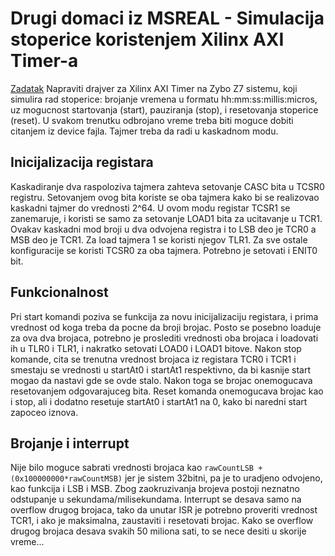 # Drugi domaci iz MSREAL - Simulacija stoperice koristenjem Xilinx AXI Timer-a
  [Zadatak](http://www.elektronika.ftn.uns.ac.rs/mikroracunarski-sistemi-za-rad-u-realnom-vremenu/wp-content/uploads/sites/99/2018/03/Doma%C4%87i-zadatak-2-v1.pdf) Napraviti drajver za Xilinx AXI Timer na Zybo Z7 sistemu, koji simulira rad stoperice: brojanje vremena u formatu hh:mm:ss:millis:micros, uz mogucnost startovanja (start), pauziranja (stop), i resetovanja stoperice (reset). U svakom trenutku odbrojano vreme treba biti moguce dobiti citanjem iz device fajla. Tajmer treba da radi u kaskadnom modu.
## Inicijalizacija registara
  Kaskadiranje dva raspoloziva tajmera zahteva setovanje CASC bita u TCSR0 registru. Setovanjem ovog bita koriste se oba tajmera kako bi se realizovao kaskadni tajmer do vrednosti 2^64. U ovom modu registar TCSR1 se zanemaruje, i koristi se samo za setovanje LOAD1 bita za ucitavanje u TCR1. Ovakav kaskadni mod broji u dva odvojena registra i to LSB deo je TCR0 a MSB deo je TCR1. Za load tajmera 1 se koristi njegov TLR1. Za sve ostale konfiguracije se koristi TCSR0 za oba tajmera. Potrebno je setovati i ENIT0 bit.
## Funkcionalnost
  Pri start komandi poziva se funkcija za novu inicijalizaciju registara, i prima vrednost od koga treba da pocne da broji brojac. Posto se posebno loaduje za ova dva brojaca, potrebno je proslediti vrednosti oba brojaca i loadovati ih u TLR0 i TLR1, i nakratko setovati LOAD0 i LOAD1 bitove.
  Nakon stop komande, cita se trenutna vrednost brojaca iz registara TCR0 i TCR1 i smestaju se vrednosti u startAt0 i startAt1 respektivno, da bi kasnije start mogao da nastavi gde se ovde stalo. Nakon toga se brojac onemogucava resetovanjem odgovarajuceg bita.
  Reset komanda onemogucava brojac kao i stop, ali i dodatno resetuje startAt0 i startAt1 na 0, kako bi naredni start zapoceo iznova.
## Brojanje i interrupt
  Nije bilo moguce sabrati vrednosti brojaca kao `rawCountLSB + (0x100000000*rawCountMSB)` jer je sistem 32bitni, pa je to uradjeno odvojeno, kao funkcija i LSB i MSB. Zbog zaokruzivanja brojeva postoji neznatno odstupanje u sekundama/milisekundama. Interrupt se desava samo na overflow drugog brojaca, tako da unutar ISR je potrebno proveriti vrednost TCR1, i ako je maksimalna, zaustaviti i resetovati brojac. Kako se overflow drugog brojaca desava svakih 50 miliona sati, to se nece desiti u skorije vreme...
